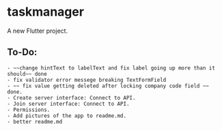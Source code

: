 # taskmanager

A new Flutter project.

## To-Do: 

    - ~~change hintText to labelText and fix label going up more than it should~~ done
    - fix validator error messege breaking TextFormField
    - ~~ fix value getting deleted after locking company code field ~~ done.
    - Create server interface: Connect to API.
    - Join server interface: Connect to API.
    - Permissions.
    - Add pictures of the app to readme.md.
    - better readme.md

